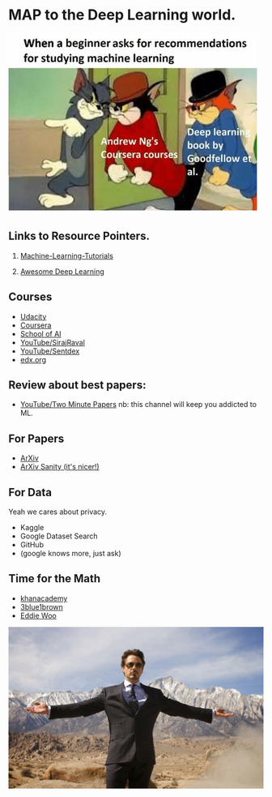 # MAP to the Deep Learning world.

![ML Recommendation](assets/ml_recommendation.jpg)

## Links to Resource Pointers.

1. [Machine-Learning-Tutorials](https://github.com/ujjwalkarn/Machine-Learning-Tutorials)

2. [Awesome Deep Learning](https://github.com/ChristosChristofidis/awesome-deep-learning)

## Courses

* [Udacity](udacity.com)
* [Coursera](https://www.coursera.org/)
* [School of AI](https://www.theschool.ai/)
* [YouTube/SirajRaval](https://www.youtube.com/channel/UCWN3xxRkmTPmbKwht9FuE5A)
* [YouTube/Sentdex](https://www.youtube.com/user/sentdex)
* [edx.org](https://courses.edx.org/)

## Review about best papers:

* [YouTube/Two Minute Papers](https://www.youtube.com/user/keeroyz/)
   nb: this channel will keep you addicted to ML.

## For Papers

* [ArXiv](http://arxiv.org/)
* [ArXiv Sanity (it's nicer!)](http://www.arxiv-sanity.com/)

## For Data

Yeah we cares about privacy.

* Kaggle
* Google Dataset Search
* GitHub
* (google knows more, just ask)

## Time for the Math

* [khanacademy](https://www.khanacademy.org/)
* [3blue1brown](https://www.youtube.com/3blue1brown)
* [Eddie Woo](https://www.youtube.com/user/misterwootube)


![thats_ml_for_you](assets/thats_ml_for_you.jpg)


